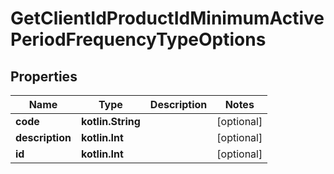 
# GetClientIdProductIdMinimumActivePeriodFrequencyTypeOptions

## Properties
| Name | Type | Description | Notes |
| ------------ | ------------- | ------------- | ------------- |
| **code** | **kotlin.String** |  |  [optional] |
| **description** | **kotlin.Int** |  |  [optional] |
| **id** | **kotlin.Int** |  |  [optional] |



